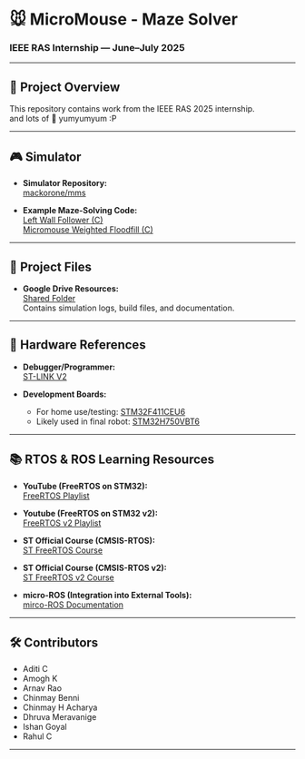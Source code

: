 # 🐭 MicroMouse - Maze Solver  
### IEEE RAS Internship — June–July 2025

---

## 🧠 Project Overview  
This repository contains work from the IEEE RAS 2025 internship.   
and lots of 🥐 yumyumyum :P


---

## 🎮 Simulator

- **Simulator Repository:**  
  [mackorone/mms](https://github.com/mackorone/mms)

- **Example Maze-Solving Code:**  
  [Left Wall Follower (C)](https://github.com/mackorone/mms-c)   
  [Micromouse Weighted Floodfill (C)](https://github.com/matthew-chandler/micromouse-weighted-floodfill)

---

## 📁 Project Files

- **Google Drive Resources:**  
  [Shared Folder](https://drive.google.com/drive/folders/18SRcX6nj17iVsXRD_xhRO2HTyBlENPvE?usp=drive_link)  
  Contains simulation logs, build files, and documentation.

---

## 🔌 Hardware References

- **Debugger/Programmer:**  
  [ST-LINK V2](https://robu.in/product/st-link-v2-in-circuit-debugger-programmer-for-stm8-and-stm32/)

- **Development Boards:**  
  - For home use/testing: [STM32F411CEU6](https://robu.in/product/stm32f411ceu6-minimum-system-board-microcomputer-stm32-arm-core-board/)  
  - Likely used in final robot: [STM32H750VBT6](https://robu.in/product/weact-studio-stm32h750vbt6-lcd-demo-board-core-development-board/)

---

## 📚 RTOS & ROS Learning Resources

- **YouTube (FreeRTOS on STM32):**  
  [FreeRTOS Playlist](https://youtube.com/playlist?list=PLnMKNibPkDnFeFV4eBfDQ9e5IrGL_dx1Q&si=JjWMX56bLuGtjz4B)

- **Youtube (FreeRTOS on STM32 v2):**  
  [FreeRTOS v2 Playlist](https://youtube.com/playlist?list=PLnMKNibPkDnExrAsDpjjF1PsvtoAIBquX&si=qIakqk5zF4jt3kTV)

- **ST Official Course (CMSIS-RTOS):**  
  [ST FreeRTOS Course](https://www.st.com/content/st_com/en/support/learning/stm32-education/stm32-moocs/FreeRTOS_on_STM32_MOOC.html)

- **ST Official Course (CMSIS-RTOS v2):**  
  [ST FreeRTOS v2 Course](https://www.st.com/content/st_com/en/support/learning/stm32-education/stm32-moocs/freertos-common-microcontroller-software-interface-standard-osv2.htm)

- **micro-ROS (Integration into External Tools):**  
  [mirco-ROS Documentation](https://micro.ros.org/docs/overview/ext_tools/)

---

## 🛠️ Contributors
- Aditi C
- Amogh K
- Arnav Rao
- Chinmay Benni
- Chinmay H Acharya
- Dhruva Meravanige
- Ishan Goyal
- Rahul C

---

